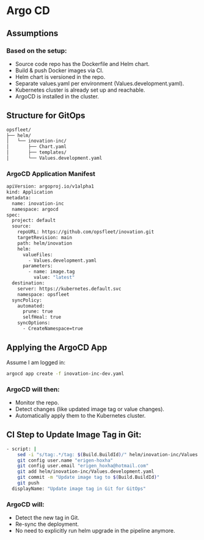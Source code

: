 # Argo CD

## Assumptions
### **Based on the setup:**

- Source code repo has the Dockerfile and Helm chart.
- Build & push Docker images via CI.
- Helm chart is versioned in the repo.
- Separate values.yaml per environment (Values.development.yaml).
- Kubernetes cluster is already set up and reachable.
- ArgoCD is installed in the cluster.

## Structure for GitOps

```bash
opsfleet/
├── helm/
│   └── inovation-inc/
│       ├── Chart.yaml
│       ├── templates/
│       └── Values.development.yaml
```

### **ArgoCD Application Manifest**

```bash
apiVersion: argoproj.io/v1alpha1
kind: Application
metadata:
  name: inovation-inc
  namespace: argocd
spec:
  project: default
  source:
    repoURL: https://github.com/opsfleet/inovation.git
    targetRevision: main
    path: helm/inovation
    helm:
      valueFiles:
        - Values.development.yaml
      parameters:
        - name: image.tag
          value: "latest"
  destination:
    server: https://kubernetes.default.svc
    namespace: opsfleet
  syncPolicy:
    automated:
      prune: true
      selfHeal: true
    syncOptions:
      - CreateNamespace=true
```

## Applying the ArgoCD App

Assume I am logged in:
```bash
argocd app create -f inovation-inc-dev.yaml
```

### **ArgoCD will then:**

- Monitor the repo.
- Detect changes (like updated image tag or value changes).
- Automatically apply them to the Kubernetes cluster.



## CI Step to Update Image Tag in Git:

```bash
- script: |
    sed -i "s/tag:.*/tag: $(Build.BuildId)/" helm/inovation-inc/Values.development.yaml
    git config user.name "erigen-hoxha"
    git config user.email "erigen_hoxha@hotmail.com"
    git add helm/inovation-inc/Values.development.yaml
    git commit -m "Update image tag to $(Build.BuildId)"
    git push
  displayName: "Update image tag in Git for GitOps"
```

### **ArgoCD will:**

- Detect the new tag in Git.
- Re-sync the deployment.
- No need to explicitly run helm upgrade in the pipeline anymore.
